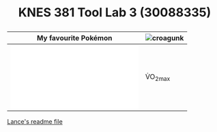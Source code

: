 # <p align="center">KNES 381 Tool Lab 3 (30088335)</p>

My favourite Pokémon | ![croagunk](https://user-images.githubusercontent.com/123667127/217917327-d4c53cc3-1954-4aae-9410-b784113b82af.png)
--------------|-------------------------
![hyperlink to subfolder](tool_lab3/image.md)  |  <p> V&#775;O<sub>2max</sub> <p>

[Lance's readme file](readme.md) 
